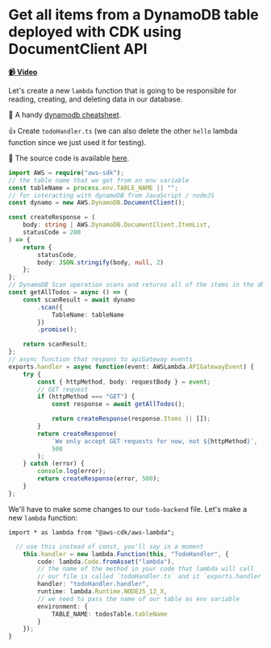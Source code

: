 # Get all items from a DynamoDB table deployed with CDK using DocumentClient API

**[📹 Video](https://egghead.io/lessons/aws-get-all-items-from-a-dynamodb-table-deployed-with-cdk-using-documentclient-api)**

Let's create a new `lambda` function that is going to be responsible for reading, creating, and deleting data in our database.

🤔 A handy [dynamodb cheatsheet](https://github.com/dabit3/dynamodb-documentclient-cheat-sheet).

👍 Create `todoHandler.ts` (we can also delete the other `hello` lambda function since we just used it for testing).

🤔 The source code is available [here](https://github.com/tlakomy/egghead-aws-cdk-workshop/blob/master/todo-app/lesson_07/lambda/todoHandler.ts).

```ts
import AWS = require("aws-sdk");
// the table name that we get from an env variable
const tableName = process.env.TABLE_NAME || "";
// for interacting with dynamoDB from JavaScript / nodeJS
const dynamo = new AWS.DynamoDB.DocumentClient();

const createResponse = (
    body: string | AWS.DynamoDB.DocumentClient.ItemList,
    statusCode = 200
) => {
    return {
        statusCode,
        body: JSON.stringify(body, null, 2)
    };
};
// DynamoDB Scan operation scans and returns all of the items in the db
const getAllTodos = async () => {
    const scanResult = await dynamo
        .scan({
            TableName: tableName
        })
        .promise();

    return scanResult;
};
// async function that respons to apiGateway events
exports.handler = async function(event: AWSLambda.APIGatewayEvent) {
    try {
        const { httpMethod, body: requestBody } = event;
        // GET request
        if (httpMethod === "GET") {
            const response = await getAllTodos();

            return createResponse(response.Items || []);
        }
        return createResponse(
            `We only accept GET requests for now, not ${httpMethod}`,
            500
        );
    } catch (error) {
        console.log(error);
        return createResponse(error, 500);
    }
};
```

We'll have to make some changes to our `todo-backend` file. Let's make a new `lambda` function:

`import * as lambda from "@aws-cdk/aws-lambda";`

```ts
  // use this instead of const, you'll say in a moment
    this.handler = new lambda.Function(this, "TodoHandler", {
        code: lambda.Code.fromAsset("lambda"),
        // the name of the method in your code that lambda will call
        // our file is called `todoHandler.ts` and it `exports.handler`
        handler: "todoHandler.handler",
        runtime: lambda.Runtime.NODEJS_12_X,
        // we need to pass the name of our table as env variable
        environment: {
            TABLE_NAME: todosTable.tableName
        }
    });
}
```